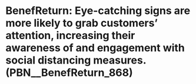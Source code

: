 # BenefReturn: __Eye-catching signs are more likely to grab customers’ attention, increasing their awareness of and engagement with social distancing measures.__ (PBN__BenefReturn_868)

